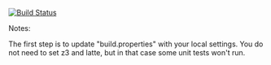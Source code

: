 [![Build Status](https://travis-ci.org/NAG47/green?branch=master)](https://travis-ci.org/NAG47/green.svf?branch=master)

Notes:

The first step is to update "build.properties" with your local
settings.  You do not need to set z3 and latte, but in that case
some unit tests won't run.
